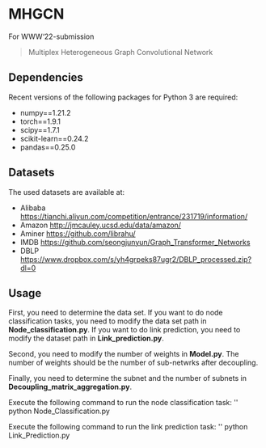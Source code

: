 # MHGCN
For WWW‘22-submission
> Multiplex Heterogeneous Graph Convolutional Network

## Dependencies
Recent versions of the following packages for Python 3 are required:
* numpy==1.21.2
* torch==1.9.1
* scipy==1.7.1
* scikit-learn==0.24.2
* pandas==0.25.0

## Datasets
The used datasets are available at:
* Alibaba https://tianchi.aliyun.com/competition/entrance/231719/information/
* Amazon http://jmcauley.ucsd.edu/data/amazon/
* Aminer https://github.com/librahu/
* IMDB https://github.com/seongjunyun/Graph_Transformer_Networks
* DBLP https://www.dropbox.com/s/yh4grpeks87ugr2/DBLP_processed.zip?dl=0

## Usage
First, you need to determine the data set. If you want to do node classification tasks, you need to modify the data set path in **Node_classification.py**. If you want to do link prediction, you need to modify the dataset path in **Link_prediction.py**.

Second, you need to modify the number of weights in **Model.py**. The number of weights should be the number of sub-netwrks after decoupling.

Finally, you need to determine the subnet and the number of subnets in **Decoupling_matrix_aggregation.py**.

Execute the following command to run the node classification task:
'' python Node_Classification.py

Execute the following command to run the link prediction task:
'' python Link_Prediction.py

